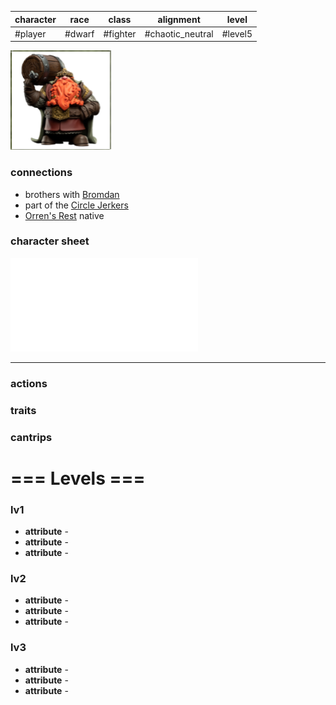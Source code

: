 | character | race              | class | alignment     | level   |
| --------- | ----------------- | ----- | ------------- | ------- |
| #player   | #dwarf  | #fighter | #chaotic_neutral | #level5 |

![img-Lotharran](_attachments/img-Lotharran.png)

### connections
- brothers with [Bromdan](Bromdan.md)
- part of the [Circle Jerkers](../Clans⚔/Circle%20Jerkers.md)
- [Orren's Rest](../Locations📌/Orren's%20Rest.md) native

### character sheet
![LoThaRRan_Barr_-_lvl5](_attachments/LoThaRRan_Barr_-_lvl5.pdf)

---
### actions
### traits
### cantrips

# === Levels ===
### lv1
- **attribute** - 
- **attribute** - 
- **attribute** - 

### lv2
- **attribute** - 
- **attribute** - 
- **attribute** - 

### lv3
- **attribute** - 
- **attribute** - 
- **attribute** - 
